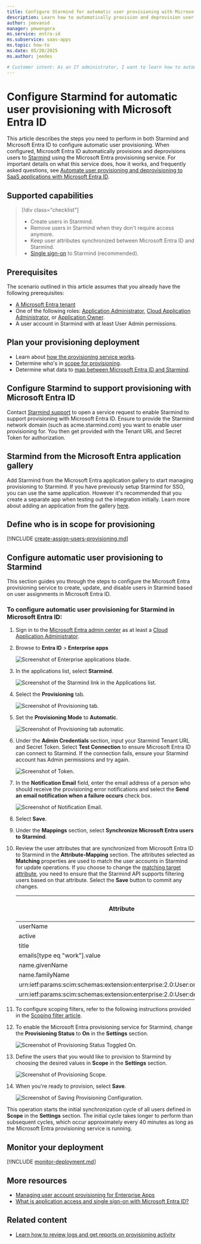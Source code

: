 ```yaml
---
title: Configure Starmind for automatic user provisioning with Microsoft Entra ID
description: Learn how to automatically provision and deprovision user accounts from Microsoft Entra ID to Starmind.
author: jeevansd
manager: pmwongera
ms.service: entra-id
ms.subservice: saas-apps
ms.topic: how-to
ms.date: 05/20/2025
ms.author: jeedes

# Customer intent: As an IT administrator, I want to learn how to automatically provision and deprovision user accounts from Microsoft Entra ID to Starmind so that I can streamline the user management process and ensure that users have the appropriate access to Starmind.
---
```


# Configure Starmind for automatic user provisioning with Microsoft Entra ID

This article describes the steps you need to perform in both Starmind and Microsoft Entra ID to configure automatic user provisioning. When configured, Microsoft Entra ID automatically provisions and deprovisions users to [Starmind](https://www.starmind.com/) using the Microsoft Entra provisioning service. For important details on what this service does, how it works, and frequently asked questions, see [Automate user provisioning and deprovisioning to SaaS applications with Microsoft Entra ID](~/identity/app-provisioning/user-provisioning.md). 


## Supported capabilities
> [!div class="checklist"]
> * Create users in Starmind.
> * Remove users in Starmind when they don't require access anymore.
> * Keep user attributes synchronized between Microsoft Entra ID and Starmind.
> * [Single sign-on](starmind-tutorial.md) to Starmind (recommended).

## Prerequisites

The scenario outlined in this article assumes that you already have the following prerequisites:

* [A Microsoft Entra tenant](~/identity-platform/quickstart-create-new-tenant.md) 
* One of the following roles: [Application Administrator](/entra/identity/role-based-access-control/permissions-reference#application-administrator), [Cloud Application Administrator](/entra/identity/role-based-access-control/permissions-reference#cloud-application-administrator), or [Application Owner](/entra/fundamentals/users-default-permissions#owned-enterprise-applications).
* A user account in Starmind with at least User Admin permissions.

## Plan your provisioning deployment

* Learn about [how the provisioning service works](~/identity/app-provisioning/user-provisioning.md).
* Determine who's in [scope for provisioning](~/identity/app-provisioning/define-conditional-rules-for-provisioning-user-accounts.md).
* Determine what data to [map between Microsoft Entra ID and Starmind](~/identity/app-provisioning/customize-application-attributes.md).

## Configure Starmind to support provisioning with Microsoft Entra ID

Contact [Starmind support](https://starmind.atlassian.net/servicedesk/customer/portal/2) to open a service request to enable Starmind to support provisioning with Microsoft Entra ID. Ensure to provide the Starmind network domain (such as acme.starmind.com) you want to enable user provisioning for. You then get provided with the Tenant URL and Secret Token for authorization.

## Starmind from the Microsoft Entra application gallery

Add Starmind from the Microsoft Entra application gallery to start managing provisioning to Starmind. If you have previously setup Starmind for SSO, you can use the same application. However it's recommended that you create a separate app when testing out the integration initially. Learn more about adding an application from the gallery [here](~/identity/enterprise-apps/add-application-portal.md). 

## Define who is in scope for provisioning 

[!INCLUDE [create-assign-users-provisioning.md](~/identity/saas-apps/includes/create-assign-users-provisioning.md)]

## Configure automatic user provisioning to Starmind 

This section guides you through the steps to configure the Microsoft Entra provisioning service to create, update, and disable users in Starmind based on user assignments in Microsoft Entra ID.

<a name='to-configure-automatic-user-provisioning-for-Starmind-in-azure-ad'></a>

### To configure automatic user provisioning for Starmind in Microsoft Entra ID:

1. Sign in to the [Microsoft Entra admin center](https://entra.microsoft.com) as at least a [Cloud Application Administrator](~/identity/role-based-access-control/permissions-reference.md#cloud-application-administrator).
1. Browse to **Entra ID** > **Enterprise apps**

	![Screenshot of Enterprise applications blade.](common/enterprise-applications.png)

1. In the applications list, select **Starmind**.

	![Screenshot of the Starmind link in the Applications list.](common/all-applications.png)

1. Select the **Provisioning** tab.

	![Screenshot of Provisioning tab.](common/provisioning.png)

1. Set the **Provisioning Mode** to **Automatic**.

	![Screenshot of Provisioning tab automatic.](common/provisioning-automatic.png)

1. Under the **Admin Credentials** section, input your Starmind Tenant URL and Secret Token. Select **Test Connection** to ensure Microsoft Entra ID can connect to Starmind. If the connection fails, ensure your Starmind account has Admin permissions and try again.

 	![Screenshot of Token.](common/provisioning-testconnection-tenanturltoken.png)

1. In the **Notification Email** field, enter the email address of a person who should receive the provisioning error notifications and select the **Send an email notification when a failure occurs** check box.

	![Screenshot of Notification Email.](common/provisioning-notification-email.png)

1. Select **Save**.

1. Under the **Mappings** section, select **Synchronize Microsoft Entra users to Starmind**.

1. Review the user attributes that are synchronized from Microsoft Entra ID to Starmind in the **Attribute-Mapping** section. The attributes selected as **Matching** properties are used to match the user accounts in Starmind for update operations. If you choose to change the [matching target attribute](~/identity/app-provisioning/customize-application-attributes.md), you need to ensure that the Starmind API supports filtering users based on that attribute. Select the **Save** button to commit any changes.

   |Attribute|Type|Supported for filtering|Required by Starmind|
   |---|---|---|---|
   |userName|String|&check;|&check;
   |active|Boolean||
   |title|String||
   |emails[type eq "work"].value|String|&check;|&check;
   |name.givenName|String||
   |name.familyName|String||
   |urn:ietf:params:scim:schemas:extension:enterprise:2.0:User:organization|String||
   |urn:ietf:params:scim:schemas:extension:enterprise:2.0:User:department|String||

1. To configure scoping filters, refer to the following instructions provided in the [Scoping filter  article](~/identity/app-provisioning/define-conditional-rules-for-provisioning-user-accounts.md).

1. To enable the Microsoft Entra provisioning service for Starmind, change the **Provisioning Status** to **On** in the **Settings** section.

	![Screenshot of Provisioning Status Toggled On.](common/provisioning-toggle-on.png)

1. Define the users that you would like to provision to Starmind by choosing the desired values in **Scope** in the **Settings** section.

	![Screenshot of Provisioning Scope.](common/provisioning-scope.png)

1. When you're ready to provision, select **Save**.

	![Screenshot of Saving Provisioning Configuration.](common/provisioning-configuration-save.png)

This operation starts the initial synchronization cycle of all users defined in **Scope** in the **Settings** section. The initial cycle takes longer to perform than subsequent cycles, which occur approximately every 40 minutes as long as the Microsoft Entra provisioning service is running. 

## Monitor your deployment

[!INCLUDE [monitor-deployment.md](~/identity/saas-apps/includes/monitor-deployment.md)]

## More resources

* [Managing user account provisioning for Enterprise Apps](~/identity/app-provisioning/configure-automatic-user-provisioning-portal.md)
* [What is application access and single sign-on with Microsoft Entra ID?](~/identity/enterprise-apps/what-is-single-sign-on.md)

## Related content

* [Learn how to review logs and get reports on provisioning activity](~/identity/app-provisioning/check-status-user-account-provisioning.md)
